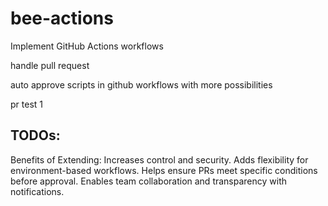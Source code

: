 # bee-actions
Implement GitHub Actions workflows

handle pull request

auto approve scripts in github workflows with more possibilities

pr test 1

## TODOs:
Benefits of Extending:
Increases control and security.
Adds flexibility for environment-based workflows.
Helps ensure PRs meet specific conditions before approval.
Enables team collaboration and transparency with notifications.
